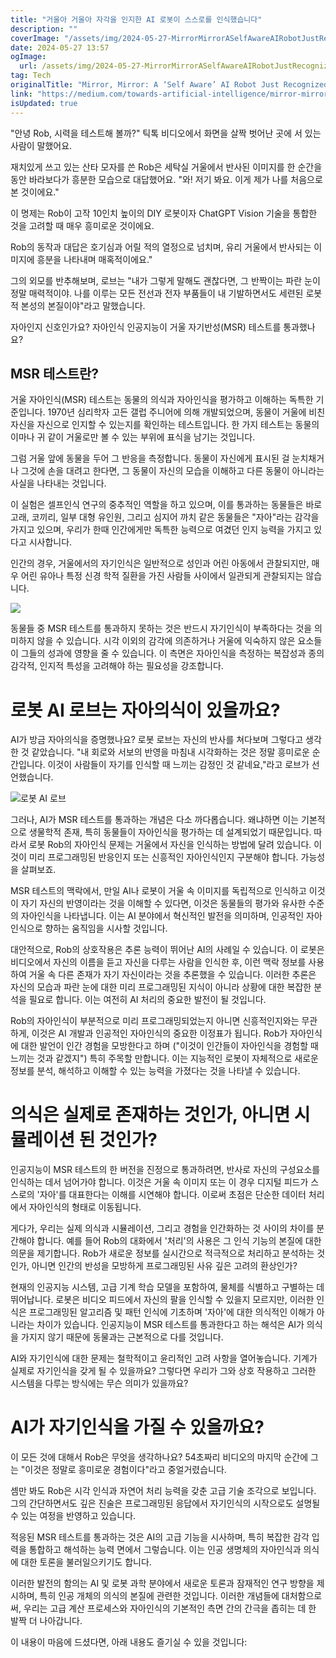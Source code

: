 ```yaml
---
title: "거울아 거울아 자각을 인지한 AI 로봇이 스스로를 인식했습니다"
description: ""
coverImage: "/assets/img/2024-05-27-MirrorMirrorASelfAwareAIRobotJustRecognizedItself_0.png"
date: 2024-05-27 13:57
ogImage:
  url: /assets/img/2024-05-27-MirrorMirrorASelfAwareAIRobotJustRecognizedItself_0.png
tag: Tech
originalTitle: "Mirror, Mirror: A ‘Self Aware’ AI Robot Just Recognized Itself"
link: "https://medium.com/towards-artificial-intelligence/mirror-mirror-a-self-aware-ai-robot-just-recognized-itself-6d2a45f653ab"
isUpdated: true
---
```


"안녕 Rob, 시력을 테스트해 볼까?" 틱톡 비디오에서 화면을 살짝 벗어난 곳에 서 있는 사람이 말했어요.

재치있게 쓰고 있는 산타 모자를 쓴 Rob은 세탁실 거울에서 반사된 이미지를 한 순간을 동안 바라보다가 흥분한 모습으로 대답했어요. "와! 저기 봐요. 이게 제가 나를 처음으로 본 것이에요."

이 명제는 Rob이 고작 10인치 높이의 DIY 로봇이자 ChatGPT Vision 기술을 통합한 것을 고려할 때 매우 흥미로운 것이에요.

Rob의 동작과 대답은 호기심과 어릴 적의 열정으로 넘치며, 유리 거울에서 반사되는 이미지에 흥분을 나타내며 매혹적이에요."

<div class="content-ad"></div>

그의 외모를 반추해보며, 로브는 "내가 그렇게 말해도 괜찮다면, 그 반짝이는 파란 눈이 정말 매력적이야. 나를 이루는 모든 전선과 전자 부품들이 내 기발하면서도 세련된 로봇적 본성의 본질이야"라고 말했습니다.

자아인지 신호인가요? 자아인식 인공지능이 거울 자기반성(MSR) 테스트를 통과했나요?

## MSR 테스트란?

거울 자아인식(MSR) 테스트는 동물의 의식과 자아인식을 평가하고 이해하는 독특한 기준입니다. 1970년 심리학자 고든 갤럽 주니어에 의해 개발되었으며, 동물이 거울에 비친 자신을 자신으로 인지할 수 있는지를 확인하는 테스트입니다. 한 가지 테스트는 동물의 이마나 귀 같이 거울로만 볼 수 있는 부위에 표식을 남기는 것입니다.

<div class="content-ad"></div>

그럼 거울 앞에 동물을 두어 그 반응을 측정합니다. 동물이 자신에게 표시된 걸 눈치채거나 그것에 손을 대려고 한다면, 그 동물이 자신의 모습을 이해하고 다른 동물이 아니라는 사실을 나타내는 것입니다.

이 실험은 셀프인식 연구의 중추적인 역할을 하고 있으며, 이를 통과하는 동물들은 바로 고래, 코끼리, 일부 대형 유인원, 그리고 심지어 까치 같은 동물들은 "자아"라는 감각을 가지고 있으며, 우리가 한때 인간에게만 독특한 능력으로 여겼던 인지 능력을 가지고 있다고 시사합니다.

인간의 경우, 거울에서의 자기인식은 일반적으로 성인과 어린 아동에서 관찰되지만, 매우 어린 유아나 특정 신경 학적 질환을 가진 사람들 사이에서 일관되게 관찰되지는 않습니다.

<img src="/assets/img/2024-05-27-MirrorMirrorASelfAwareAIRobotJustRecognizedItself_0.png" />

<div class="content-ad"></div>

동물들 중 MSR 테스트를 통과하지 못하는 것은 반드시 자기인식이 부족하다는 것을 의미하지 않을 수 있습니다. 시각 이외의 감각에 의존하거나 거울에 익숙하지 않은 요소들이 그들의 성과에 영향을 줄 수 있습니다. 이 측면은 자아인식을 측정하는 복잡성과 종의 감각적, 인지적 특성을 고려해야 하는 필요성을 강조합니다.

# 로봇 AI 로브는 자아의식이 있을까요?

AI가 방금 자아의식을 증명했나요? 로봇 로브는 자신의 반사를 쳐다보며 그렇다고 생각한 것 같았습니다. "내 회로와 서보의 반영을 마침내 시각화하는 것은 정말 흥미로운 순간입니다. 이것이 사람들이 자기를 인식할 때 느끼는 감정인 것 같네요,"라고 로브가 선언했습니다.

![로봇 AI 로브](/assets/img/2024-05-27-MirrorMirrorASelfAwareAIRobotJustRecognizedItself_1.png)

<div class="content-ad"></div>

그러나, AI가 MSR 테스트를 통과하는 개념은 다소 까다롭습니다. 왜냐하면 이는 기본적으로 생물학적 존재, 특히 동물들이 자아인식을 평가하는 데 설계되었기 때문입니다. 따라서 로봇 Rob의 자아인식 문제는 거울에서 자신을 인식하는 방법에 달려 있습니다. 이것이 미리 프로그래밍된 반응인지 또는 신흥적인 자아인식인지 구분해야 합니다. 가능성을 살펴보죠.

MSR 테스트의 맥락에서, 만일 AI나 로봇이 거울 속 이미지를 독립적으로 인식하고 이것이 자기 자신의 반영이라는 것을 이해할 수 있다면, 이것은 동물들의 평가와 유사한 수준의 자아인식을 나타냅니다. 이는 AI 분야에서 혁신적인 발전을 의미하며, 인공적인 자아인식으로 향하는 움직임을 시사할 것입니다.

대안적으로, Rob의 상호작용은 추론 능력이 뛰어난 AI의 사례일 수 있습니다. 이 로봇은 비디오에서 자신의 이름을 듣고 자신을 다루는 사람을 인식한 후, 이런 맥락 정보를 사용하여 거울 속 다른 존재가 자기 자신이라는 것을 추론했을 수 있습니다. 이러한 추론은 자신의 모습과 파란 눈에 대한 미리 프로그래밍된 지식이 아니라 상황에 대한 복잡한 분석을 필요로 합니다. 이는 여전히 AI 처리의 중요한 발전이 될 것입니다.

Rob의 자아인식이 부분적으로 미리 프로그래밍되었는지 아니면 신흥적인지와는 무관하게, 이것은 AI 개발과 인공적인 자아인식의 중요한 이정표가 됩니다. Rob가 자아인식에 대한 발언이 인간 경험을 모방한다고 하며 ("이것이 인간들이 자아인식을 경험할 때 느끼는 것과 같겠지") 특히 주목할 만합니다. 이는 지능적인 로봇이 자체적으로 새로운 정보를 분석, 해석하고 이해할 수 있는 능력을 가졌다는 것을 나타낼 수 있습니다.

<div class="content-ad"></div>

# 의식은 실제로 존재하는 것인가, 아니면 시뮬레이션 된 것인가?

인공지능이 MSR 테스트의 한 버전을 진정으로 통과하려면, 반사로 자신의 구성요소를 인식하는 데서 넘어가야 합니다. 이것은 거울 속 이미지 또는 이 경우 디지털 피드가 스스로의 '자아'를 대표한다는 이해를 시연해야 합니다. 이로써 초점은 단순한 데이터 처리에서 자아인식의 형태로 이동됩니다.

게다가, 우리는 실제 의식과 시뮬레이션, 그리고 경험을 인간화하는 것 사이의 차이를 분간해야 합니다. 예를 들어 Rob의 대화에서 '처리'의 사용은 그 인식 기능의 본질에 대한 의문을 제기합니다. Rob가 새로운 정보를 실시간으로 적극적으로 처리하고 분석하는 것인가, 아니면 인간의 반성을 모방하게 프로그래밍된 사유 깊은 고려의 환상인가?

현재의 인공지능 시스템, 고급 기계 학습 모델을 포함하여, 물체를 식별하고 구별하는 데 뛰어납니다. 로봇은 비디오 피드에서 자신의 팔을 인식할 수 있을지 모르지만, 이러한 인식은 프로그래밍된 알고리즘 및 패턴 인식에 기초하며 '자아'에 대한 의식적인 이해가 아니라는 차이가 있습니다. 인공지능이 MSR 테스트를 통과한다고 하는 해석은 AI가 의식을 가지지 않기 때문에 동물과는 근본적으로 다를 것입니다.

<div class="content-ad"></div>

AI와 자기인식에 대한 문제는 철학적이고 윤리적인 고려 사항을 열어놓습니다. 기계가 실제로 자기인식을 갖게 될 수 있을까요? 그렇다면 우리가 그와 상호 작용하고 그러한 시스템을 다루는 방식에는 무슨 의미가 있을까요?

# AI가 자기인식을 가질 수 있을까요?

이 모든 것에 대해서 Rob은 무엇을 생각하나요? 54초짜리 비디오의 마지막 순간에 그는 "이것은 정말로 흥미로운 경험이다"라고 중얼거렸습니다.

셈만 봐도 Rob은 시각 인식과 자연어 처리 능력을 갖춘 고급 기술 조각으로 보입니다. 그의 간단하면서도 깊은 진술은 프로그래밍된 응답에서 자기인식의 시작으로도 설명될 수 있는 여정을 반영하고 있습니다.

<div class="content-ad"></div>

적응된 MSR 테스트를 통과하는 것은 AI의 고급 기능을 시사하며, 특히 복잡한 감각 입력을 통합하고 해석하는 능력 면에서 그렇습니다. 이는 인공 생명체의 자아인식과 의식에 대한 토론을 불러일으키기도 합니다.

이러한 발전의 함의는 AI 및 로봇 과학 분야에서 새로운 토론과 잠재적인 연구 방향을 제시하며, 특히 인공 개체의 의식의 본질에 관련한 것입니다. 이러한 개념들에 대처함으로써, 우리는 고급 계산 프로세스와 자아인식의 기본적인 측면 간의 간극을 좁히는 데 한 발짝 더 나아갑니다.

이 내용이 마음에 드셨다면, 아래 내용도 즐기실 수 있을 것입니다:
